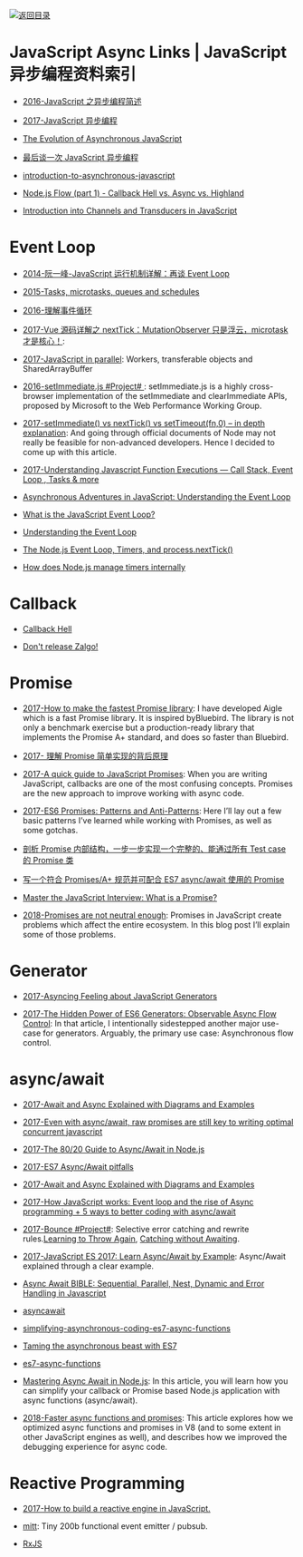 [![返回目录](https://user-images.githubusercontent.com/5803001/38079637-ff0abcf0-3371-11e8-9b76-ad651620afc7.jpg)](https://github.com/wxyyxc1992/Awesome-Lists)

# JavaScript Async Links | JavaScript 异步编程资料索引

- [2016-JavaScript 之异步编程简述](http://blog.codingplayboy.com/2016/01/20/js_async_intro/)

- [2017-JavaScript 异步编程](http://blog.codingplayboy.com/2017/04/25/js_async/)

* [The Evolution of Asynchronous JavaScript](https://blog.risingstack.com/asynchronous-javascript/)

* [最后谈一次 JavaScript 异步编程](https://zhuanlan.zhihu.com/p/24444262)

* [introduction-to-asynchronous-javascript](http://tutorials.pluralsight.com/front-end-javascript/introduction-to-asynchronous-javascript)

* [Node.js Flow (part 1) - Callback Hell vs. Async vs. Highland](http://blog.vullum.io/javascript-flow-callback-hell-vs-async-vs-highland/)

* [Introduction into Channels and Transducers in JavaScript](http://www.tuicool.com/articles/zmmAjiU)

# Event Loop

- [2014-阮一峰-JavaScript 运行机制详解：再谈 Event Loop](http://www.ruanyifeng.com/blog/2014/10/event-loop.html)

- [2015-Tasks, microtasks, queues and schedules](https://jakearchibald.com/2015/tasks-microtasks-queues-and-schedules/)

* [2016-理解事件循环](https://github.com/ccforward/cc/issues/47)

- [2017-Vue 源码详解之 nextTick：MutationObserver 只是浮云，microtask 才是核心！](https://segmentfault.com/a/1190000008589736):

- [2017-JavaScript in parallel](http://50linesofco.de/post/2017-02-06-javascript-in-parallel-web-workers-transferables-and-sharedarraybuffer): Workers, transferable objects and SharedArrayBuffer

- [2016-setImmediate.js #Project# ](https://github.com/YuzuJS/setImmediate): setImmediate.js is a highly cross-browser implementation of the setImmediate and clearImmediate APIs, proposed by Microsoft to the Web Performance Working Group.

- [2017-setImmediate() vs nextTick() vs setTimeout(fn,0) – in depth explanation](http://voidcanvas.com/setimmediate-vs-nexttick-vs-settimeout/): And going through official documents of Node may not really be feasible for non-advanced developers. Hence I decided to come up with this article.

- [2017-Understanding Javascript Function Executions — Call Stack, Event Loop , Tasks & more ](https://medium.com/@gaurav.pandvia/understanding-javascript-function-executions-tasks-event-loop-call-stack-more-part-1-5683dea1f5ec?source=linkShare-fe48c4221a4c-1503534847)

* [Asynchronous Adventures in JavaScript: Understanding the Event Loop](https://medium.com/@BenDiuguid/asynchronous-adventures-in-javascript-understanding-the-event-loop-fc6f968d5f72#.6td5rwy71)

* [What is the JavaScript Event Loop?](http://altitudelabs.com/blog/what-is-the-javascript-event-loop/)

* [Understanding the Event Loop](http://stackoverflow.com/questions/21607692/understanding-the-event-loop)

* [The Node.js Event Loop, Timers, and process.nextTick()](https://nodejs.org/en/docs/guides/event-loop-timers-and-nexttick/)

- [How does Node.js manage timers internally](https://asafdav2.github.io/2017/node-js-timers/)

# Callback

- [Callback Hell](http://callbackhell.com/)

- [Don't release Zalgo!](https://oren.github.io/blog/zalgo.html)

# Promise

- [2017-How to make the fastest Promise library](https://parg.co/bhz): I have developed Aigle which is a fast Promise library. It is inspired byBluebird. The library is not only a benchmark exercise but a production-ready library that implements the Promise A+ standard, and does so faster than Bluebird.

- [2017- 理解 Promise 简单实现的背后原理](http://bupt-hjm.github.io/2017/03/23/study-promise/)

- [2017-A quick guide to JavaScript Promises](https://dev.to/dkundel/a-quick-guide-to-javascript-promises): When you are writing JavaScript, callbacks are one of the most confusing concepts. Promises are the new approach to improve working with async code.

- [2017-ES6 Promises: Patterns and Anti-Patterns](https://parg.co/UYb): Here I’ll lay out a few basic patterns I’ve learned while working with Promises, as well as some gotchas.

* [剖析 Promise 内部结构，一步一步实现一个完整的、能通过所有 Test case 的 Promise 类](https://github.com/xieranmaya/blog/issues/3)

* [写一个符合 Promises/A+ 规范并可配合 ES7 async/await 使用的 Promise](https://zhuanlan.zhihu.com/p/23312442)

* [Master the JavaScript Interview: What is a Promise?](https://medium.com/javascript-scene/master-the-javascript-interview-what-is-a-promise-27fc71e77261#.yeuxdynfz)

- [2018-Promises are not neutral enough](https://staltz.com/promises-are-not-neutral-enough.html): Promises in JavaScript create problems which affect the entire ecosystem. In this blog post I’ll explain some of those problems.

# Generator

- [2017-Asyncing Feeling about JavaScript Generators](https://www.bignerdranch.com/blog/asyncing-feeling-about-javascript-generators/)

* [2017-The Hidden Power of ES6 Generators: Observable Async Flow Control](https://parg.co/Uhl): In that article, I intentionally sidestepped another major use-case for generators. Arguably, the primary use case: Asynchronous flow control.

# async/await

- [2017-Await and Async Explained with Diagrams and Examples](http://nikgrozev.com/2017/10/01/async-await/)

- [2017-Even with async/await, raw promises are still key to writing optimal concurrent javascript](https://medium.com/@bluepnume/even-with-async-await-you-probably-still-need-promises-9b259854c161#.w1k2udirb)

- [2017-The 80/20 Guide to Async/Await in Node.js](http://6me.us/jIIzOs)

- [2017-ES7 Async/Await pitfalls](https://medium.com/@matansokolovsky/es7-async-await-pitfalls-d24331388a70#.xkeyncsca)

- [2017-Await and Async Explained with Diagrams and Examples](http://nikgrozev.com/2017/10/01/async-await/#composite-promises)

- [2017-How JavaScript works: Event loop and the rise of Async programming + 5 ways to better coding with async/await](https://parg.co/UGj)

- [2017-Bounce #Project#](https://github.com/hapijs/bounce): Selective error catching and rewrite rules.[Learning to Throw Again](https://medium.com/@eranhammer/learning-to-throw-again-79b498504d28), [Catching without Awaiting](https://medium.com/@eranhammer/catching-without-awaiting-b2cb7df45790).

- [2017-JavaScript ES 2017: Learn Async/Await by Example](https://parg.co/U6L): Async/Await explained through a clear example.

* [Async Await BIBLE: Sequential, Parallel, Nest, Dynamic and Error Handling in Javascript](http://6me.us/ZMNvVy)

* [asyncawait](https://github.com/yortus/asyncawait#1-introduction)

* [simplifying-asynchronous-coding-es7-async-functions](http://www.sitepoint.com/simplifying-asynchronous-coding-es7-async-functions/)

* [Taming the asynchronous beast with ES7](http://pouchdb.com/2015/03/05/taming-the-async-beast-with-es7.html)

* [es7-async-functions](https://jakearchibald.com/2014/es7-async-functions/)

- [Mastering Async Await in Node.js](https://blog.risingstack.com/mastering-async-await-in-nodejs/): In this article, you will learn how you can simplify your callback or Promise based Node.js application with async functions (async/await).

- [2018-Faster async functions and promises](https://v8.dev/blog/fast-async): This article explores how we optimized async functions and promises in V8 (and to some extent in other JavaScript engines as well), and describes how we improved the debugging experience for async code.

# Reactive Programming

- [2017-How to build a reactive engine in JavaScript.](https://parg.co/bhR)

* [mitt](https://github.com/developit/mitt): Tiny 200b functional event emitter / pubsub.

* [RxJS](https://github.com/Reactive-Extensions/RxJS)
